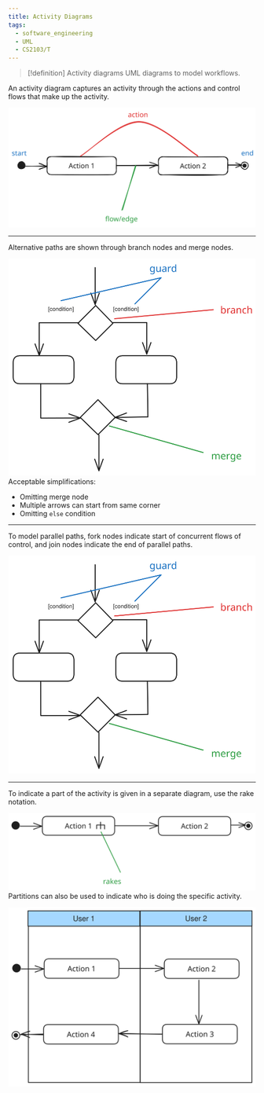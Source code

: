 ```yaml
---
title: Activity Diagrams
tags:
  - software_engineering
  - UML
  - CS2103/T
---
```

> [!definition] Activity diagrams
> UML diagrams to model workflows.

An activity diagram captures an activity through the actions and control flows that make up the activity.

![activity-diagram](media/activity-diagram-linear-paths.svg)

---

Alternative paths are shown through branch nodes and merge nodes.

![activity-diagrams-alternate-paths](media/activity-diagrams-alternate-paths.svg)
Acceptable simplifications:
- Omitting merge node
- Multiple arrows can start from same corner
- Omitting `else` condition

---

To model parallel paths, fork nodes indicate start of concurrent flows of control, and join nodes indicate the end of parallel paths.

![activity-diagrams-alternate-paths](media/activity-diagrams-alternate-paths.svg)

---

To indicate a part of the activity is given in a separate diagram, use the rake notation.

![activity-diagrams-rakes](media/activity-diagrams-rakes.svg)
Partitions can also be used to indicate who is doing the specific activity.

![activity-diagrams-swimlanes](media/activity-diagrams-swimlanes.svg)
